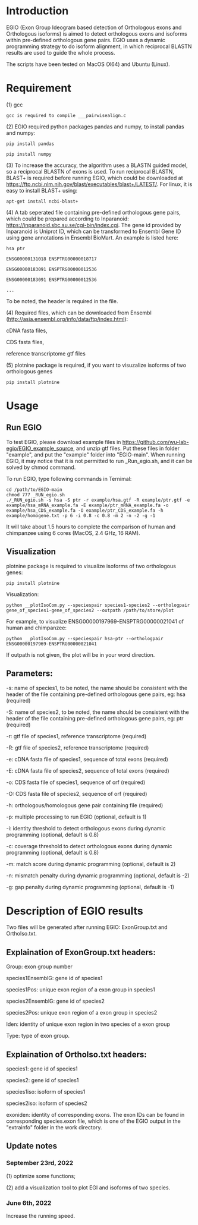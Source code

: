 # Introduction

EGIO (Exon Group Ideogram based detection of Orthologous exons and Orthologous isoforms) is aimed to detect orthologous exons and isoforms within pre-defined orthologous gene pairs. EGIO uses a dynamic programming strategy to do isoform alignment, in which  reciprocal BLASTN results are used to guide the whole process. 

The scripts have been tested on MacOS (X64) and Ubuntu (Linux).

# Requirement
(1) gcc
    
    gcc is required to compile ___pairwisealign.c
    
(2) EGIO required python packages pandas and numpy, to install pandas and numpy:

    pip install pandas
  
    pip install numpy


(3) To increase the accuracy, the algorithm uses a BLASTN guided model, so a reciprocal BLASTN of exons is used. To run reciprocal BLASTN, BLAST+ is required before running EGIO, which could be downloaded at https://ftp.ncbi.nlm.nih.gov/blast/executables/blast+/LATEST/. For linux, it is easy to install BLAST+ using:

    apt-get install ncbi-blast+


(4) A tab seperated file containing pre-defined orthologous gene pairs, which could be prepared according to Inparanoid: https://inparanoid.sbc.su.se/cgi-bin/index.cgi. The gene id provided by Inparanoid is Uniprot ID, which can be transformed to Ensembl Gene ID using gene annotations in Ensembl BioMart. An example is listed here:

    hsa	ptr
  
    ENSG00000131018	ENSPTRG00000018717
  
    ENSG00000183091	ENSPTRG00000012536
  
    ENSG00000183091	ENSPTRG00000012536
  
    ... 

To be noted, the header is required in the file.


(4) Required files, which can be downloaded from Ensembl (http://asia.ensembl.org/info/data/ftp/index.html):

  cDNA fasta files,
  
  CDS fasta files,
  
  reference transcriptome gtf files
 
(5) plotnine package is required, if you want to visuzalize isoforms of two orthologous genes

    pip install plotnine
 
  
# Usage
## Run EGIO
To test EGIO, please download example files in https://github.com/wu-lab-egio/EGIO_example_source, and unzip gtf files. Put these files in folder "example", and put the "example" folder into "EGIO-main". When running EGIO, it may notice that it is not permitted to run _Run_egio.sh, and it can be solved by chmod command.

To run EGIO, type following commands in Ternimal:


    cd /path/to/EGIO-main
    chmod 777 _RUN_egio.sh
    ./_RUN_egio.sh -s hsa -S ptr -r example/hsa.gtf -R example/ptr.gtf -e example/hsa_mRNA_example.fa -E example/ptr_mRNA_example.fa -o example/hsa_CDS_example.fa -O example/ptr_CDS_example.fa -h example/homogene.txt -p 6 -i 0.8 -c 0.8 -m 2 -n -2 -g -1


It will take about 1.5 hours to complete the comparison of human and chimpanzee using 6 cores (MacOS, 2.4 GHz, 16 RAM).


## Visualization
plotnine package is required to visualize isoforms of two orthologous genes:

    pip install plotnine

Visualization:

    python __plotIsoCom.py --speciespair species1-species2 --orthologpair gene_of_species1-gene_of_species2 --outpath /path/to/store/plot
    
For example, to visualize ENSG00000197969-ENSPTRG00000021041 of human and chimpanzee:
    
    python __plotIsoCom.py --speciespair hsa-ptr --orthologpair ENSG00000197969-ENSPTRG00000021041

If outpath is not given, the plot will be in your word direction.

## Parameters:

-s: name of species1, to be noted, the name should be consistent with the header of the file containing pre-defined orthologous gene pairs, eg: hsa (required)

-S: name of species2, to be noted, the name should be consistent with the header of the file containing pre-defined orthologous gene pairs, eg: ptr (required)

-r: gtf file of species1, reference transcriptome (required)

-R: gtf file of species2, reference transcriptome (required)

-e: cDNA fasta file of species1, sequence of total exons (required)

-E: cDNA fasta file of species2, sequence of total exons (required)

-o: CDS fasta file of species1, sequence of orf (required)

-O: CDS fasta file of species2, sequence of orf (required)

-h: orthologous/homologous gene pair containing file (required)


-p: multiple processing to run EGIO (optional, default is 1)

-i: identity threshold to detect orthologous exons during dynamic programming (optional, default is 0.8)

-c: coverage threshold to detect orthologous exons during dynamic programming (optional, default is 0.8)

-m: match score during dynamic programming (optional, default is 2)

-n: mismatch penalty during dynamic programming (optional, default is -2)

-g: gap penalty during dynamic programming (optional, default is -1)


# Description of EGIO results

Two files will be generated after running EGIO: ExonGroup.txt and OrthoIso.txt.

## Explaination of ExonGroup.txt headers:

Group: exon group number

species1EnsemblG: gene id of species1

species1Pos: unique exon region of a exon group in species1

species2EnsemblG: gene id of species2

species2Pos: unique exon region of a exon group in species2

Iden: identity of unique exon region in two species of a exon group

Type: type of exon group.


## Explaination of OrthoIso.txt headers:

species1: gene id of species1

species2: gene id of species1

species1iso: isoform of species1

species2iso: isoform of species2

exoniden: identity of corresponding exons. The exon IDs can be found in corresponding species.exon file, which is one of the EGIO output in the "extrainfo" folder in the work directory.

## Update notes
### September 23rd, 2022

(1) optimize some functions;

(2) add a visualization tool to plot EGI and isoforms of two species.



### June 6th, 2022

Increase the running speed.
